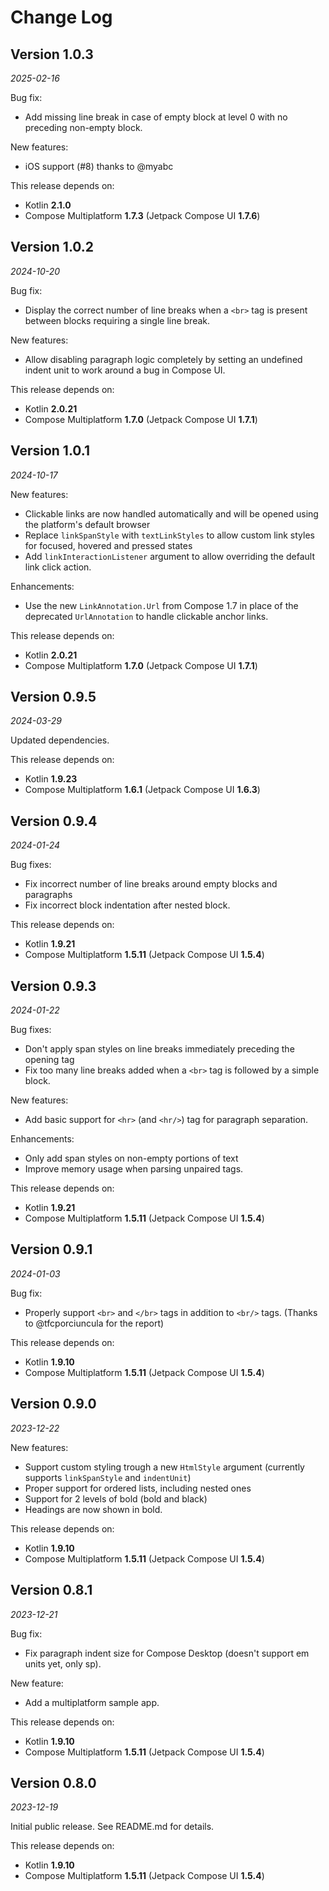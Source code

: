 Change Log
==========

## Version 1.0.3

_2025-02-16_

Bug fix:
- Add missing line break in case of empty block at level 0 with no preceding non-empty block.

New features:
- iOS support (#8) thanks to @myabc

This release depends on:
- Kotlin **2.1.0**
- Compose Multiplatform **1.7.3** (Jetpack Compose UI **1.7.6**)

## Version 1.0.2

_2024-10-20_

Bug fix:
- Display the correct number of line breaks when a `<br>` tag is present between blocks requiring a single line break.

New features:
- Allow disabling paragraph logic completely by setting an undefined indent unit to work around a bug in Compose UI.

This release depends on:
- Kotlin **2.0.21**
- Compose Multiplatform **1.7.0** (Jetpack Compose UI **1.7.1**)

## Version 1.0.1

_2024-10-17_

New features:
- Clickable links are now handled automatically and will be opened using the platform's default browser
- Replace `linkSpanStyle` with `textLinkStyles` to allow custom link styles for focused, hovered and pressed states
- Add `linkInteractionListener` argument to allow overriding the default link click action.

Enhancements:
- Use the new `LinkAnnotation.Url` from Compose 1.7 in place of the deprecated `UrlAnnotation` to handle clickable anchor links.

This release depends on:
- Kotlin **2.0.21**
- Compose Multiplatform **1.7.0** (Jetpack Compose UI **1.7.1**)

## Version 0.9.5

_2024-03-29_

Updated dependencies.

This release depends on:
- Kotlin **1.9.23**
- Compose Multiplatform **1.6.1** (Jetpack Compose UI **1.6.3**)

## Version 0.9.4

_2024-01-24_

Bug fixes:
- Fix incorrect number of line breaks around empty blocks and paragraphs
- Fix incorrect block indentation after nested block.

This release depends on:
- Kotlin **1.9.21**
- Compose Multiplatform **1.5.11** (Jetpack Compose UI **1.5.4**)

## Version 0.9.3

_2024-01-22_

Bug fixes:
- Don't apply span styles on line breaks immediately preceding the opening tag
- Fix too many line breaks added when a `<br>` tag is followed by a simple block.

New features:
- Add basic support for `<hr>` (and `<hr/>`) tag for paragraph separation.

Enhancements:
- Only add span styles on non-empty portions of text 
- Improve memory usage when parsing unpaired tags.

This release depends on:
- Kotlin **1.9.21**
- Compose Multiplatform **1.5.11** (Jetpack Compose UI **1.5.4**)

## Version 0.9.1

_2024-01-03_

Bug fix:
- Properly support `<br>` and `</br>` tags in addition to `<br/>` tags. (Thanks to @tfcporciuncula for the report)

This release depends on:
- Kotlin **1.9.10**
- Compose Multiplatform **1.5.11** (Jetpack Compose UI **1.5.4**)

## Version 0.9.0

_2023-12-22_

New features:
- Support custom styling trough a new `HtmlStyle` argument (currently supports `linkSpanStyle` and `indentUnit`)
- Proper support for ordered lists, including nested ones
- Support for 2 levels of bold (bold and black)
- Headings are now shown in bold.

This release depends on:
- Kotlin **1.9.10**
- Compose Multiplatform **1.5.11** (Jetpack Compose UI **1.5.4**)

## Version 0.8.1

_2023-12-21_

Bug fix:
- Fix paragraph indent size for Compose Desktop (doesn't support em units yet, only sp).

New feature:
- Add a multiplatform sample app.

This release depends on:
- Kotlin **1.9.10**
- Compose Multiplatform **1.5.11** (Jetpack Compose UI **1.5.4**)

## Version 0.8.0

_2023-12-19_

Initial public release.
See README.md for details.

This release depends on:
- Kotlin **1.9.10**
- Compose Multiplatform **1.5.11** (Jetpack Compose UI **1.5.4**)